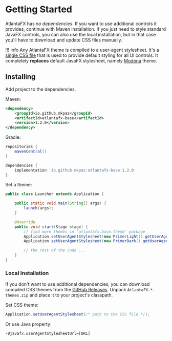 # Getting Started

AtlantaFX has *no dependencies*. If you want to use additional controls it provides, continue with Maven installation. If you just need to style standard JavaFX controls, you can also use the local installation, but in that case you'll have to download and update CSS files manually.

!!! info
    Any AtlantaFX theme is compiled to a user-agent stylesheet. It's a <ins>single CSS file</ins> that is used to provide default styling for all UI controls. It completely **replaces** default JavaFX stylesheet, namely [Modena](https://github.com/openjdk/jfx/blob/master/modules/javafx.controls/src/main/resources/com/sun/javafx/scene/control/skin/modena/modena.css) theme.

## Installing

Add project to the dependencies.

Maven:

```xml
<dependency>
    <groupId>io.github.mkpaz</groupId>
    <artifactId>atlantafx-base</artifactId>
    <version>1.2.0</version>
</dependency>
```

Gradle:

```groovy
repositories {
    mavenCentral()
}

dependencies {
    implementation 'io.github.mkpaz:atlantafx-base:1.2.0'
}
```

Set a theme:

```java
public class Launcher extends Application {

    public static void main(String[] args) {
        launch(args);
    }

    @Override
    public void start(Stage stage) {
        // find more themes in 'atlantafx.base.theme' package
        Application.setUserAgentStylesheet(new PrimerLight().getUserAgentStylesheet());
        Application.setUserAgentStylesheet(new PrimerDark().getUserAgentStylesheet());

        // the rest of the code ...
    }
}
```

### Local Installation

If you don't want to use additional dependencies, you can download compiled CSS themes from the [GitHub Releases](https://github.com/mkpaz/atlantafx/releases). Unpack `AtlantaFX-*-themes.zip` and place it to your project's classpath.

Set CSS theme:

```java
Application.setUserAgentStylesheet(/* path to the CSS file */);
```

Or use Java property:

```text
-Djavafx.userAgentStylesheetUrl=[URL]
```
